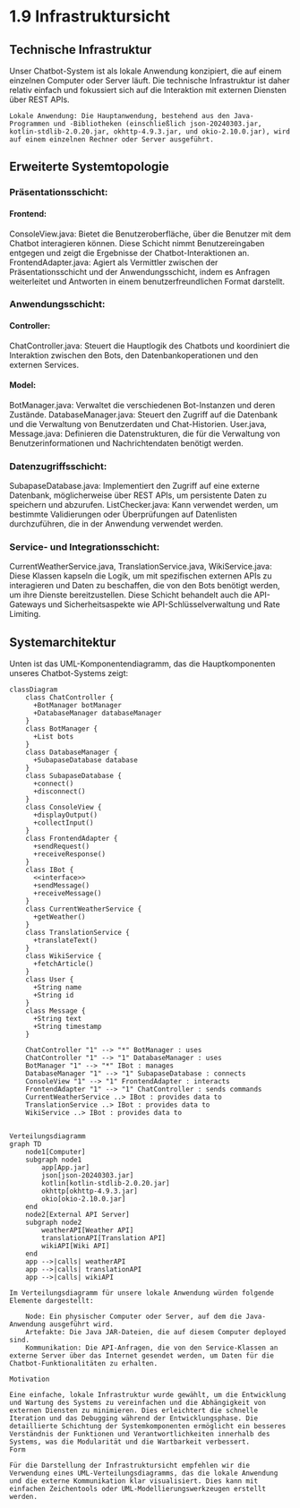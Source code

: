 # 1.9 Infrastruktursicht
## Technische Infrastruktur

Unser Chatbot-System ist als lokale Anwendung konzipiert, die auf einem einzelnen Computer oder Server läuft. Die technische Infrastruktur ist daher relativ einfach und fokussiert sich auf die Interaktion mit externen Diensten über REST APIs.

    Lokale Anwendung: Die Hauptanwendung, bestehend aus den Java-Programmen und -Bibliotheken (einschließlich json-20240303.jar, kotlin-stdlib-2.0.20.jar, okhttp-4.9.3.jar, und okio-2.10.0.jar), wird auf einem einzelnen Rechner oder Server ausgeführt.

## Erweiterte Systemtopologie

### Präsentationsschicht:
#### Frontend:
ConsoleView.java: 
Bietet die Benutzeroberfläche, über die Benutzer mit dem Chatbot interagieren können. Diese Schicht nimmt Benutzereingaben entgegen und zeigt die Ergebnisse der Chatbot-Interaktionen an.
FrontendAdapter.java: 
Agiert als Vermittler zwischen der Präsentationsschicht und der Anwendungsschicht, indem es Anfragen weiterleitet und Antworten in einem benutzerfreundlichen Format darstellt.

### Anwendungsschicht:
#### Controller:
ChatController.java: Steuert die Hauptlogik des Chatbots und koordiniert die Interaktion zwischen den Bots, den Datenbankoperationen und den externen Services.
#### Model:
BotManager.java: 
Verwaltet die verschiedenen Bot-Instanzen und deren Zustände.
DatabaseManager.java: 
Steuert den Zugriff auf die Datenbank und die Verwaltung von Benutzerdaten und Chat-Historien.
User.java, Message.java: 
Definieren die Datenstrukturen, die für die Verwaltung von Benutzerinformationen und Nachrichtendaten benötigt werden.

### Datenzugriffsschicht:
SubapaseDatabase.java: 
Implementiert den Zugriff auf eine externe Datenbank, möglicherweise über REST APIs, um persistente Daten zu speichern und abzurufen.
ListChecker.java: 
Kann verwendet werden, um bestimmte Validierungen oder Überprüfungen auf Datenlisten durchzuführen, die in der Anwendung verwendet werden.

### Service- und Integrationsschicht:
CurrentWeatherService.java, TranslationService.java, WikiService.java: 
Diese Klassen kapseln die Logik, um mit spezifischen externen APIs zu interagieren und Daten zu beschaffen, die von den Bots benötigt werden, um ihre Dienste bereitzustellen. Diese Schicht behandelt auch die API-Gateways und Sicherheitsaspekte wie API-Schlüsselverwaltung und Rate Limiting.

## Systemarchitektur

Unten ist das UML-Komponentendiagramm, das die Hauptkomponenten unseres Chatbot-Systems zeigt:

```mermaid
classDiagram
    class ChatController {
      +BotManager botManager
      +DatabaseManager databaseManager
    }
    class BotManager {
      +List bots
    }
    class DatabaseManager {
      +SubapaseDatabase database
    }
    class SubapaseDatabase {
      +connect()
      +disconnect()
    }
    class ConsoleView {
      +displayOutput()
      +collectInput()
    }
    class FrontendAdapter {
      +sendRequest()
      +receiveResponse()
    }
    class IBot {
      <<interface>>
      +sendMessage()
      +receiveMessage()
    }
    class CurrentWeatherService {
      +getWeather()
    }
    class TranslationService {
      +translateText()
    }
    class WikiService {
      +fetchArticle()
    }
    class User {
      +String name
      +String id
    }
    class Message {
      +String text
      +String timestamp
    }

    ChatController "1" --> "*" BotManager : uses
    ChatController "1" --> "1" DatabaseManager : uses
    BotManager "1" --> "*" IBot : manages
    DatabaseManager "1" --> "1" SubapaseDatabase : connects
    ConsoleView "1" --> "1" FrontendAdapter : interacts
    FrontendAdapter "1" --> "1" ChatController : sends commands
    CurrentWeatherService ..> IBot : provides data to
    TranslationService ..> IBot : provides data to
    WikiService ..> IBot : provides data to


Verteilungsdiagramm
graph TD
    node1[Computer]
    subgraph node1
        app[App.jar]
        json[json-20240303.jar]
        kotlin[kotlin-stdlib-2.0.20.jar]
        okhttp[okhttp-4.9.3.jar]
        okio[okio-2.10.0.jar]
    end
    node2[External API Server]
    subgraph node2
        weatherAPI[Weather API]
        translationAPI[Translation API]
        wikiAPI[Wiki API]
    end
    app -->|calls| weatherAPI
    app -->|calls| translationAPI
    app -->|calls| wikiAPI

Im Verteilungsdiagramm für unsere lokale Anwendung würden folgende Elemente dargestellt:

    Node: Ein physischer Computer oder Server, auf dem die Java-Anwendung ausgeführt wird.
    Artefakte: Die Java JAR-Dateien, die auf diesem Computer deployed sind.
    Kommunikation: Die API-Anfragen, die von den Service-Klassen an externe Server über das Internet gesendet werden, um Daten für die Chatbot-Funktionalitäten zu erhalten.

Motivation

Eine einfache, lokale Infrastruktur wurde gewählt, um die Entwicklung und Wartung des Systems zu vereinfachen und die Abhängigkeit von externen Diensten zu minimieren. Dies erleichtert die schnelle Iteration und das Debugging während der Entwicklungsphase. Die detaillierte Schichtung der Systemkomponenten ermöglicht ein besseres Verständnis der Funktionen und Verantwortlichkeiten innerhalb des Systems, was die Modularität und die Wartbarkeit verbessert.
Form

Für die Darstellung der Infrastruktursicht empfehlen wir die Verwendung eines UML-Verteilungsdiagramms, das die lokale Anwendung und die externe Kommunikation klar visualisiert. Dies kann mit einfachen Zeichentools oder UML-Modellierungswerkzeugen erstellt werden.